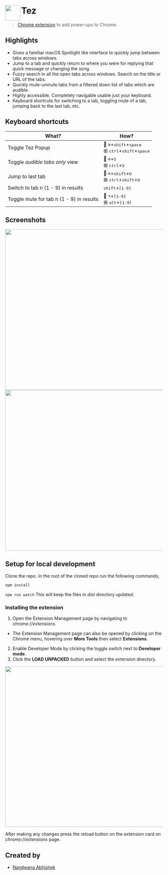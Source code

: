 # <img src="https://user-images.githubusercontent.com/36832784/79633193-9ba0ea80-8181-11ea-8f83-893907cc6664.png" height="48" align="left"> Tez

> [Chrome extension](https://www.link-to-be-updated.com) to add power-ups to Chrome.

## Highlights

- Gives a familiar macOS Spotlight like interface to quickly jump between tabs across windows.
- Jump to a tab and quickly return to where you were for replying that quick message or changing the song.
- Fuzzy search in all the open tabs across windows. Search on the title or URL of the tabs.
- Quickly mute-unmute tabs from a filtered down list of tabs which are audible.
- Highly accessible. Completely navigable usable just your keyboard.
- Keyboard shortcuts for switching to a tab, toggling mute of a tab, jumping back to the last tab, etc.

## Keyboard shortcuts

| What?                                    | How?                                                                                                      |
| ---------------------------------------- | --------------------------------------------------------------------------------------------------------- |
| Toggle Tez Popup                         |  <kbd>⌘</kbd>+<kbd>shift</kbd>+<kbd>space</kbd> <br/>⊞ <kbd>ctrl</kbd>+<kbd>shift</kbd>+<kbd>space</kbd> |
| Toggle _audible tabs only_ view          |  <kbd>⌘</kbd>+<kbd>S</kbd> <br/>⊞ <kbd>ctrl</kbd>+<kbd>S</kbd>                                           |
| Jump to last tab                         |  <kbd>⌘</kbd>+<kbd>shift</kbd>+<kbd>U</kbd> <br/>⊞ <kbd>ctrl</kbd>+<kbd>shift</kbd>+<kbd>U</kbd>         |
| Switch to tab n (1 - 9) in results       | <kbd>shift</kbd>+<kbd>[1-9]</kbd>                                                                         |
| Toggle mute for tab n (1 - 9) in results |  <kbd>⌥</kbd>+<kbd>[1-9]</kbd> <br/>⊞ <kbd>alt</kbd>+<kbd>[1-9]</kbd></kbd>                              |

## Screenshots

<img src="https://user-images.githubusercontent.com/36832784/80614638-5079b800-8a5c-11ea-90ea-e3e65111801b.png" width="512">
<img src="https://user-images.githubusercontent.com/36832784/80614655-553e6c00-8a5c-11ea-8fc4-647099486ba3.png" width="512">

## Setup for local development

Clone the repo.
In the root of the cloned repo run the following commands,

`npm install`

`npm run watch` This will keep the files in _dist_ directory updated.

### Installing the extension

1. Open the Extension Management page by navigating to _chrome://extensions_.

- The Extension Management page can also be opened by clicking on the Chrome menu, hovering over **More Tools** then select **Extensions**.

2. Enable Developer Mode by clicking the toggle switch next to **Developer mode**.
3. Click the **LOAD UNPACKED** button and select the extension directory.

<img src="https://user-images.githubusercontent.com/36832784/79633430-23d3bf80-8183-11ea-880b-1e171827f22e.png" width="512">

After making any changes press the reload button on the extension card on _chrome://extensions_ page.

## Created by

- [Nandwana Abhishek](https://mobile.twitter.com/nandwana92)
